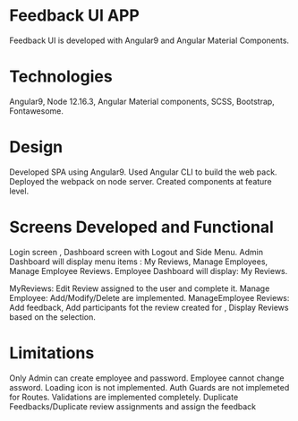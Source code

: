 # Feedback UI APP

 Feedback UI is developed with Angular9 and Angular Material Components.
 
 # Technologies
 
  Angular9, Node 12.16.3, Angular Material components, SCSS, Bootstrap, Fontawesome.
  
 # Design
 
  Developed SPA using Angular9. Used Angular CLI to build the web pack. Deployed the webpack on node server. 
  Created components at feature level. 
    
 # Screens Developed and Functional
 
  Login screen , Dashboard screen with Logout and Side Menu.
  Admin Dashboard will display menu items : My Reviews, Manage Employees, Manage Employee Reviews.
  Employee Dashboard will display: My Reviews.
  
  MyReviews: Edit Review assigned to the user and complete it.
  Manage Employee: Add/Modify/Delete are implemented.
  ManageEmployee Reviews: Add feedback, Add participants fot the review created for , Display Reviews based on the selection.
  
 # Limitations
 
  Only Admin can create employee and password. Employee cannot change assword.
  Loading icon is not implemented.
  Auth Guards are not implemeted for Routes.
  Validations are implemented completely.
  Duplicate Feedbacks/Duplicate review assignments and assign the feedback
  
